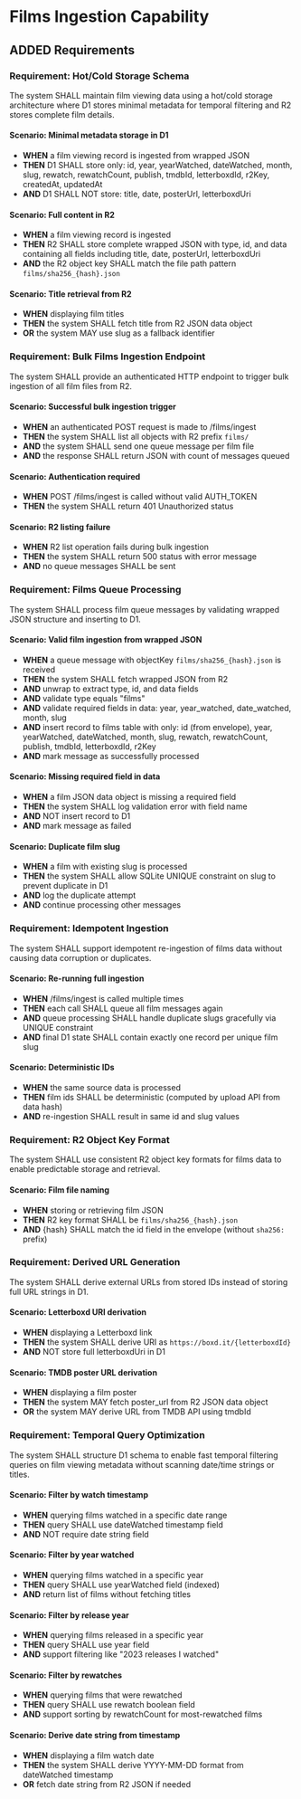 # Films Ingestion Capability

## ADDED Requirements

### Requirement: Hot/Cold Storage Schema

The system SHALL maintain film viewing data using a hot/cold storage architecture where D1 stores minimal metadata for temporal filtering and R2 stores complete film details.

#### Scenario: Minimal metadata storage in D1

- **WHEN** a film viewing record is ingested from wrapped JSON
- **THEN** D1 SHALL store only: id, year, yearWatched, dateWatched, month, slug, rewatch, rewatchCount, publish, tmdbId, letterboxdId, r2Key, createdAt, updatedAt
- **AND** D1 SHALL NOT store: title, date, posterUrl, letterboxdUri

#### Scenario: Full content in R2

- **WHEN** a film viewing record is ingested
- **THEN** R2 SHALL store complete wrapped JSON with type, id, and data containing all fields including title, date, posterUrl, letterboxdUri
- **AND** the R2 object key SHALL match the file path pattern `films/sha256_{hash}.json`

#### Scenario: Title retrieval from R2

- **WHEN** displaying film titles
- **THEN** the system SHALL fetch title from R2 JSON data object
- **OR** the system MAY use slug as a fallback identifier

### Requirement: Bulk Films Ingestion Endpoint

The system SHALL provide an authenticated HTTP endpoint to trigger bulk ingestion of all film files from R2.

#### Scenario: Successful bulk ingestion trigger

- **WHEN** an authenticated POST request is made to /films/ingest
- **THEN** the system SHALL list all objects with R2 prefix `films/`
- **AND** the system SHALL send one queue message per film file
- **AND** the response SHALL return JSON with count of messages queued

#### Scenario: Authentication required

- **WHEN** POST /films/ingest is called without valid AUTH_TOKEN
- **THEN** the system SHALL return 401 Unauthorized status

#### Scenario: R2 listing failure

- **WHEN** R2 list operation fails during bulk ingestion
- **THEN** the system SHALL return 500 status with error message
- **AND** no queue messages SHALL be sent

### Requirement: Films Queue Processing

The system SHALL process film queue messages by validating wrapped JSON structure and inserting to D1.

#### Scenario: Valid film ingestion from wrapped JSON

- **WHEN** a queue message with objectKey `films/sha256_{hash}.json` is received
- **THEN** the system SHALL fetch wrapped JSON from R2
- **AND** unwrap to extract type, id, and data fields
- **AND** validate type equals "films"
- **AND** validate required fields in data: year, year_watched, date_watched, month, slug
- **AND** insert record to films table with only: id (from envelope), year, yearWatched, dateWatched, month, slug, rewatch, rewatchCount, publish, tmdbId, letterboxdId, r2Key
- **AND** mark message as successfully processed

#### Scenario: Missing required field in data

- **WHEN** a film JSON data object is missing a required field
- **THEN** the system SHALL log validation error with field name
- **AND** NOT insert record to D1
- **AND** mark message as failed

#### Scenario: Duplicate film slug

- **WHEN** a film with existing slug is processed
- **THEN** the system SHALL allow SQLite UNIQUE constraint on slug to prevent duplicate in D1
- **AND** log the duplicate attempt
- **AND** continue processing other messages

### Requirement: Idempotent Ingestion

The system SHALL support idempotent re-ingestion of films data without causing data corruption or duplicates.

#### Scenario: Re-running full ingestion

- **WHEN** /films/ingest is called multiple times
- **THEN** each call SHALL queue all film messages again
- **AND** queue processing SHALL handle duplicate slugs gracefully via UNIQUE constraint
- **AND** final D1 state SHALL contain exactly one record per unique film slug

#### Scenario: Deterministic IDs

- **WHEN** the same source data is processed
- **THEN** film ids SHALL be deterministic (computed by upload API from data hash)
- **AND** re-ingestion SHALL result in same id and slug values

### Requirement: R2 Object Key Format

The system SHALL use consistent R2 object key formats for films data to enable predictable storage and retrieval.

#### Scenario: Film file naming

- **WHEN** storing or retrieving film JSON
- **THEN** R2 key format SHALL be `films/sha256_{hash}.json`
- **AND** {hash} SHALL match the id field in the envelope (without `sha256:` prefix)

### Requirement: Derived URL Generation

The system SHALL derive external URLs from stored IDs instead of storing full URL strings in D1.

#### Scenario: Letterboxd URI derivation

- **WHEN** displaying a Letterboxd link
- **THEN** the system SHALL derive URI as `https://boxd.it/{letterboxdId}`
- **AND** NOT store full letterboxdUri in D1

#### Scenario: TMDB poster URL derivation

- **WHEN** displaying a film poster
- **THEN** the system MAY fetch poster_url from R2 JSON data object
- **OR** the system MAY derive URL from TMDB API using tmdbId

### Requirement: Temporal Query Optimization

The system SHALL structure D1 schema to enable fast temporal filtering queries on film viewing metadata without scanning date/time strings or titles.

#### Scenario: Filter by watch timestamp

- **WHEN** querying films watched in a specific date range
- **THEN** query SHALL use dateWatched timestamp field
- **AND** NOT require date string field

#### Scenario: Filter by year watched

- **WHEN** querying films watched in a specific year
- **THEN** query SHALL use yearWatched field (indexed)
- **AND** return list of films without fetching titles

#### Scenario: Filter by release year

- **WHEN** querying films released in a specific year
- **THEN** query SHALL use year field
- **AND** support filtering like "2023 releases I watched"

#### Scenario: Filter by rewatches

- **WHEN** querying films that were rewatched
- **THEN** query SHALL use rewatch boolean field
- **AND** support sorting by rewatchCount for most-rewatched films

#### Scenario: Derive date string from timestamp

- **WHEN** displaying a film watch date
- **THEN** the system SHALL derive YYYY-MM-DD format from dateWatched timestamp
- **OR** fetch date string from R2 JSON if needed
